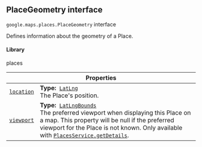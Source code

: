 
<h2 id="PlaceGeometry">PlaceGeometry interface</h2>
<p>
<code><span itemprop="path">google.maps.places</span>.<span itemprop="name">PlaceGeometry</span></code>
interface
</p>
<p>Defines information about the geometry of a Place.</p>
<h4>Library</h4>
<p>places</p>
<div class="devsite-table-wrapper"><table class="properties responsive" summary="interface PlaceGeometry - Properties">
<thead>
<tr><th colspan="2">Properties</th>
</tr></thead>
<tbody>
<tr id="PlaceGeometry.location">
<td itemprop="property"><code><a class="secret-link" href="#PlaceGeometry.location"><span>location</span></a></code></td>
<td><div><strong>Type:</strong>&nbsp; <code><a href="LatLng.md">LatLng</a></code></div>
<div class="desc">The Place's position.</div></td>
</tr>
<tr id="PlaceGeometry.viewport">
<td itemprop="property"><code><a class="secret-link" href="#PlaceGeometry.viewport"><span>viewport</span></a></code></td>
<td><div><strong>Type:</strong>&nbsp; <code><a href="LatLngBounds.md">LatLngBounds</a></code></div>
<div class="desc">The preferred viewport when displaying this Place on a map. This property will be null if the preferred viewport for the Place is not known. Only available with <code><a href="https://developers.google.com/maps/documentation/javascript/reference/places-service#PlacesService.getDetails">PlacesService.getDetails</a></code>.</div></td>
</tr>
</tbody>
</table></div>
<script src="replace_links.js"></script>
